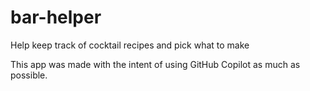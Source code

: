 # bar-helper
Help keep track of cocktail recipes and pick what to make

This app was made with the intent of using GitHub Copilot as much as possible.
